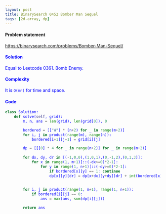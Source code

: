 ```yaml
---
layout: post
title: BinarySearch 0452 Bomber Man Sequel
tags: [2d-array, dp]
---
```


#### Problem statement

<a href="https://binarysearch.com/problems/Bomber-Man-Sequel/"> <font color = blue>https://binarysearch.com/problems/Bomber-Man-Sequel/

#### Solution
Equal to Leetcode 0361. Bomb Enemy.

#### Complexity
It is `O(mn)` for time and space.

#### Code
```python
class Solution:
    def solve(self, grid):
        m, n, ans = len(grid), len(grid[0]), 0

        bordered = [["W"] * (n+2) for _ in range(m+2)]
        for i, j in product(range(m), range(n)):
            bordered[i+1][j+1] = grid[i][j]

        dp = [[[0] * 4 for _ in range(n+2)] for _ in range(m+2)]
        
        for dx, dy, dr in [(-1,0,0),(1,0,1),(0,-1,2),(0,1,3)]:
            for x in range(1, m+1)[::(-dx>=0)*2-1]:
                for y in range(1, n+1)[::(-dy>=0)*2-1]:
                    if bordered[x][y] == 1: continue
                    dp[x][y][dr] = dp[x+dx][y+dy][dr] + int(bordered[x][y] == 2)
                    
                    
        for i, j in product(range(1, m+1), range(1, n+1)):
            if bordered[i][j] == 0:
                ans = max(ans, sum(dp[i][j]))

        return ans
```
